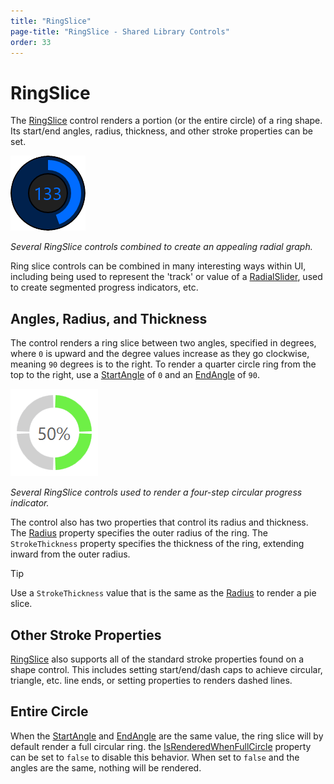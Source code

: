 ```yaml
---
title: "RingSlice"
page-title: "RingSlice - Shared Library Controls"
order: 33
---
```

# RingSlice

The [RingSlice](xref:@ActiproUIRoot.Controls.RingSlice) control renders a portion (or the entire circle) of a ring shape.  Its start/end angles, radius, thickness, and other stroke properties can be set.

![Screenshot](../images/ringslice-intro.png)

*Several RingSlice controls combined to create an appealing radial graph.*

Ring slice controls can be combined in many interesting ways within UI, including being used to represent the 'track' or value of a [RadialSlider](xref:@ActiproUIRoot.Controls.RadialSlider), used to create segmented progress indicators, etc.

## Angles, Radius, and Thickness

The control renders a ring slice between two angles, specified in degrees, where `0` is upward and the degree values increase as they go clockwise, meaning `90` degrees is to the right.  To render a quarter circle ring from the top to the right, use a [StartAngle](xref:@ActiproUIRoot.Controls.RingSlice.StartAngle) of `0` and an [EndAngle](xref:@ActiproUIRoot.Controls.RingSlice.EndAngle) of `90`.

![Screenshot](../images/ringslice-progress-indicator.png)

*Several RingSlice controls used to render a four-step circular progress indicator.*

The control also has two properties that control its radius and thickness.  The [Radius](xref:@ActiproUIRoot.Controls.RingSlice.Radius) property specifies the outer radius of the ring.  The `StrokeThickness` property specifies the thickness of the ring, extending inward from the outer radius.

> [!TIP]
> Use a `StrokeThickness` value that is the same as the [Radius](xref:@ActiproUIRoot.Controls.RingSlice.Radius) to render a pie slice.

## Other Stroke Properties

[RingSlice](xref:@ActiproUIRoot.Controls.RingSlice) also supports all of the standard stroke properties found on a shape control.  This includes setting start/end/dash caps to achieve circular, triangle, etc. line ends, or setting properties to renders dashed lines.

## Entire Circle

When the [StartAngle](xref:@ActiproUIRoot.Controls.RingSlice.StartAngle) and [EndAngle](xref:@ActiproUIRoot.Controls.RingSlice.EndAngle) are the same value, the ring slice will by default render a full circular ring.  the [IsRenderedWhenFullCircle](xref:@ActiproUIRoot.Controls.RingSlice.IsRenderedWhenFullCircle) property can be set to `false` to disable this behavior.  When set to `false` and the angles are the same, nothing will be rendered.
